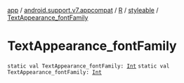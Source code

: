 [app](../../../index.md) / [android.support.v7.appcompat](../../index.md) / [R](../index.md) / [styleable](index.md) / [TextAppearance_fontFamily](.)

# TextAppearance_fontFamily

`static val TextAppearance_fontFamily: `[`Int`](https://kotlinlang.org/api/latest/jvm/stdlib/kotlin/-int/index.html)
`static val TextAppearance_fontFamily: `[`Int`](https://kotlinlang.org/api/latest/jvm/stdlib/kotlin/-int/index.html)